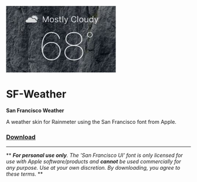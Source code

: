<a href="https://github.com/derekbtw/SF-Weather/releases" title="Download">
  <img src="screenshot.jpg" alt="Screenshot" />
</a>

# SF-Weather
**San Francisco Weather**

A weather skin for Rainmeter using the San Francisco font from Apple.

**<h3><a href="https://github.com/derekbtw/SF-Weather/releases">Download</a></h3>**

---

** *<strong>For personal use only</strong>. The 'San Francisco UI' font is only licensed for use with Apple software/products and <strong>cannot</strong> be used commercially for any purpose. Use at your own discretion. By downloading, you agree to these terms.* **
